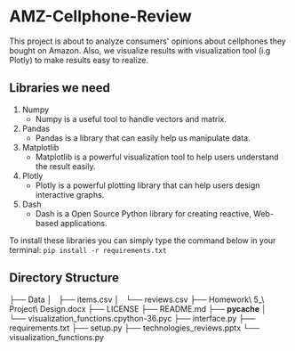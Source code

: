 # AMZ-Cellphone-Review

This project is about to analyze consumers' opinions about cellphones they bought on Amazon.
Also, we visualize results with visualization tool (i.g Plotly) to make results easy to realize.

## Libraries we need

1. Numpy
    - Numpy is a useful tool to handle vectors and matrix.
2. Pandas
    - Pandas is a library that can easily help us manipulate data.
3. Matplotlib
    - Matplotlib is a powerful visualization tool to help users understand the result easily.
4. Plotly
    - Plotly is a powerful plotting library that can help users design interactive graphs.
5. Dash
    - Dash is a Open Source Python library for creating reactive, Web-based applications.

To install these libraries you can simply type the command below in your terminal:
`pip install -r requirements.txt`

## Directory Structure

├── Data
│   ├── items.csv
│   └── reviews.csv
├── Homework\ 5_\ Project\ Design.docx
├── LICENSE
├── README.md
├── __pycache__
│   └── visualization_functions.cpython-36.pyc
├── interface.py
├── requirements.txt
├── setup.py
├── technologies_reviews.pptx
└── visualization_functions.py
